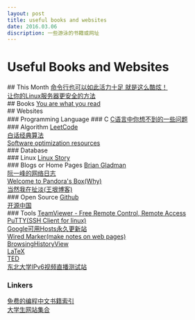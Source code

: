 ```yaml
---
layout: post
title: useful books and websites
date: 2016.03.06
discription: 一些游泳的书籍或网址
---
```


# Useful Books and Websites

<div id="1"></div>
## This Month
<a href="http://www.linuxstory.org/linux-humor-on-the-command-line/" target="_blank">命令行也可以如此活力十足 就是这么酷炫！</a><br>
<a href="http://www.linuxstory.org/four-ways-to-make-your-linux-server-more-security/" target="_blank">让你的Linux服务器更安全的方法</a><br>

<div id="2"></div>
## Books
<a href="http://www.cnblogs.com/luop/p/4152163.html" target="_blank">You are what you read</a>

<div id="3"></div>
## Websites

<div id="3.1"></div>
### Programming Language
### C
<a href="http://github.tiankonguse.com/blog/2014/12/05/c-base.html" target="_blank">C语言中你想不到的一些问题</a><br>

<div id="3.2"></div>
### Algorithm
<a href="https://leetcode.com/problemset/algorithms/" target="_blank">LeetCode</a><br>
<a href="http://blog.csdn.net/column/details/algorithm-easyword.html" target="_blank">白话经典算法</a><br>
<a href="http://www.agner.org/optimize/" target="_blank">Software optimization resources</a><br>

<div id="3.3"></div>
### Database

<div id="3.4"></div>
### Linux
<a href="http://www.linuxstory.org/" target="_blank">Linux Story</a><br>

<div id="3.5"></div>
### Blogs or Home Pages
<a href="http://www.gladman.me.uk/" target="_blank">Brian Gladman</a><br>
<a href="http://www.ruanyifeng.com/blog/archives.html" target="_blank">阮一峰的网络日志</a><br>
<a href="http://hustcalm.me/" target="_blank">Welcome to Pandora's Box(Why)</a><br>
<a href="http://www.yinwang.org/" target="_blank">当然我在扯淡(王垠博客)</a><br>

<div id="3.6"></div>
### Open Source
<a href="https://github.com/" target="_blank">Github</a><br>
<a href="https://git.oschina.net/" target="_blank">开源中国</a><br>

<div id="3.7"></div>
### Tools
<a href="https://www.teamviewer.com/en/index.aspx" target="_blank">TeamViewer - Free Remote Control, Remote Access</a><br>
<a href="http://www.chiark.greenend.org.uk/~sgtatham/putty/" target="_blank">PuTTY(SSH Client for linux)</a><br>
<a href="http://googlehost.lofter.com/" target="_blank">Google可用Hosts永久更新站</a><br>
<a href="http://www.wired-marker.org/en/" target="_blank">Wired Marker(make notes on web pages)</a><br>
<a href="http://www.nirsoft.net/utils/browsing_history_view.html" target="_blank">BrowsingHistoryView</a><br>
<a href="https://latex-project.org/ftp.html" target="_blank">LaTeX</a><br>
<a href="https://www.ted.com/" target="_blank">TED</a><br>
<a href="http://hdtv.neu6.edu.cn/" target="_blank">东北大学IPv6视频直播测试站</a><br>

### Linkers
<a href="https://github.com/justjavac/free-programming-books-zh_CN" target="_blank">免费的编程中文书籍索引</a><br>
<a href="https://github.com/Xuanwo/WebsitesForStudents" target="_blank">大学生网站集合</a><br>


